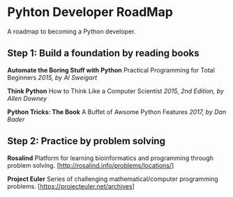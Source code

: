 # Pyhton Developer RoadMap
A roadmap to becoming a Python developer.

## Step 1: Build a foundation by reading books

**Automate the Boring Stuff with Python**
Practical Programming for Total Beginners
*2015, by Al Sweigart*
    
**Think Python**
How to Think Like a Computer Scientist
*2015, 2nd Edition, by Allen Downey*
    
**Python Tricks: The Book**
A Buffet of Awsome Python Features
*2017, by Dan Bader*
    
## Step 2: Practice by problem solving

**Rosalind**
Platform for learning bioinformatics and programming through problem solving.
[http://rosalind.info/problems/locations/]
    
**Project Euler**
Series of challenging mathematical/computer programming problems.
[https://projecteuler.net/archives]
    
